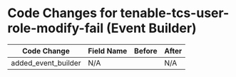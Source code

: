 # Code Changes for tenable-tcs-user-role-modify-fail (Event Builder)

| Code Change | Field Name | Before | After |
|-------------|------------|--------|-------|
| added_event_builder | N/A |  | N/A |